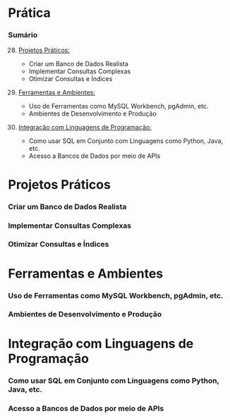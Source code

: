 # Prática

### Sumário

28. [Projetos Práticos:](#projetos-praticos)
    - Criar um Banco de Dados Realista
    - Implementar Consultas Complexas
    - Otimizar Consultas e Índices

29. [Ferramentas e Ambientes:](#ferramentas-e-ambientes)
    - Uso de Ferramentas como MySQL Workbench, pgAdmin, etc.
    - Ambientes de Desenvolvimento e Produção

30. [Integração com Linguagens de Programação:](#integracao-com-linguagens-de-programacao)
    - Como usar SQL em Conjunto com Linguagens como Python, Java, etc.
    - Acesso a Bancos de Dados por meio de APIs

# <a name = "projetos-praticos"></a>Projetos Práticos

### Criar um Banco de Dados Realista

### Implementar Consultas Complexas

### Otimizar Consultas e Índices

# <a name = "ferramentas-e-ambientes"></a>Ferramentas e Ambientes

### Uso de Ferramentas como MySQL Workbench, pgAdmin, etc.

### Ambientes de Desenvolvimento e Produção

# <a name = "integracao-com-linguagens-de-programacao"></a>Integração com Linguagens de Programação

### Como usar SQL em Conjunto com Linguagens como Python, Java, etc.

### Acesso a Bancos de Dados por meio de APIs